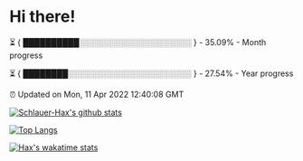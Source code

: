 # Hi there!

⏳ { ██████████░░░░░░░░░░░░░░░░░░░░ } - 35.09% - Month progress

⏳ { ████████░░░░░░░░░░░░░░░░░░░░░░ } - 27.54% - Year progress

⏰ Updated on Mon, 11 Apr 2022 12:40:08 GMT


[![Schlauer-Hax's github stats](https://github-readme-stats.vercel.app/api?username=Schlauer-Hax&show_icons=true&theme=dark&count_private=true)](https://github.com/Schlauer-Hax)


[![Top Langs](https://github-readme-stats.vercel.app/api/top-langs/?username=Schlauer-Hax&layout=compact&theme=dark)](https://github.com/Schlauer-Hax?tab=repositories)


[![Hax's wakatime stats](https://github-readme-stats.vercel.app/api/wakatime?username=Hax&theme=dark)](https://wakatime.com/@Hax)

